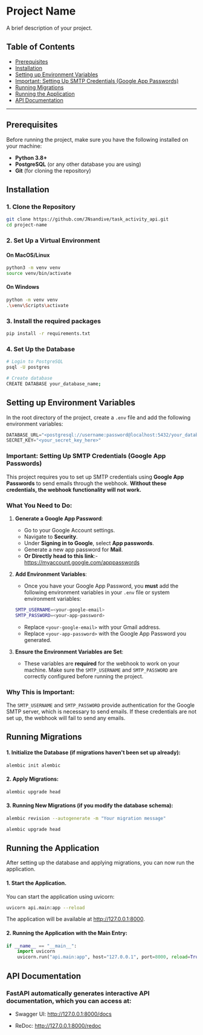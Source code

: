 # Project Name

A brief description of your project.

## Table of Contents
- [Prerequisites](#prerequisites)
- [Installation](#installation)
- [Setting up Environment Variables](#2-set-up-a-virtual-environment)
- [Important: Setting Up SMTP Credentials (Google App Passwords)](#important-setting-up-smtp-credentials-google-app-passwords)
- [Running Migrations](#running-migrations)
- [Running the Application](#running-the-application)
- [API Documentation](#api-documentation)

---

## Prerequisites

Before running the project, make sure you have the following installed on your machine:

- **Python 3.8+**
- **PostgreSQL** (or any other database you are using)
- **Git** (for cloning the repository)

## Installation

### 1. Clone the Repository

```bash
git clone https://github.com/JNsandive/task_activity_api.git
cd project-name
```
### 2. Set Up a Virtual Environment

#### On MacOS/Linux
```bash
python3 -m venv venv
source venv/bin/activate
```

#### On Windows
```bash
python -m venv venv
.\venv\Scripts\activate
```
### 3. Install the required packages
```bash
pip install -r requirements.txt
```
### 4. Set Up the Database
```bash
# Login to PostgreSQL
psql -U postgres

# Create database
CREATE DATABASE your_database_name;
```

## Setting up Environment Variables
In the root directory of the project, create a `.env` file and add the following environment variables:
```python
DATABASE_URL="<postgresql://username:password@localhost:5432/your_database_name>"
SECRET_KEY="<your_secret_key_here>"
```
### Important: Setting Up SMTP Credentials (Google App Passwords)

This project requires you to set up SMTP credentials using **Google App Passwords** to send emails through the webhook. **Without these credentials, the webhook functionality will not work.**

### What You Need to Do:

1. **Generate a Google App Password**:
    - Go to your Google Account settings.
    - Navigate to **Security**.
    - Under **Signing in to Google**, select **App passwords**.
    - Generate a new app password for **Mail**.
   - **Or Directly head to this link**:- https://myaccount.google.com/apppasswords
   

2. **Add Environment Variables**:
    - Once you have your Google App Password, you **must** add the following environment variables in your `.env` file or system environment variables:

    ```bash
    SMTP_USERNAME=<your-google-email>
    SMTP_PASSWORD=<your-app-password>
    ```

    - Replace `<your-google-email>` with your Gmail address.
    - Replace `<your-app-password>` with the Google App Password you generated.

3. **Ensure the Environment Variables are Set**:
    - These variables are **required** for the webhook to work on your machine. Make sure the `SMTP_USERNAME` and `SMTP_PASSWORD` are correctly configured before running the project.

### Why This is Important:
The `SMTP_USERNAME` and `SMTP_PASSWORD` provide authentication for the Google SMTP server, which is necessary to send emails. If these credentials are not set up, the webhook will fail to send any emails.

## Running Migrations
#### 1. Initialize the Database (if migrations haven't been set up already):
```bash
alembic init alembic
```
#### 2. Apply Migrations:

```bash
alembic upgrade head
```
#### 3. Running New Migrations (if you modify the database schema):
```bash
alembic revision --autogenerate -m "Your migration message"
```
```bash 
alembic upgrade head
```

## Running the Application
After setting up the database and applying migrations, you can now run the application.

#### 1. Start the Application.
You can start the application using uvicorn:


```bash 
uvicorn api.main:app --reload
```
The application will be available at http://127.0.0.1:8000.

#### 2. Running the Application with the Main Entry:
```python 
if __name__ == "__main__":
    import uvicorn
    uvicorn.run("api.main:app", host="127.0.0.1", port=8000, reload=True)
```

## API Documentation
### FastAPI automatically generates interactive API documentation, which you can access at:

- Swagger UI: http://127.0.0.1:8000/docs

- ReDoc: http://127.0.0.1:8000/redoc